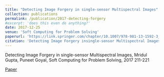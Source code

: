 ```yaml
---
title: "Detecting Image Forgery in single-sensor Multispectral Images"
collection: publications
permalink: /publication/2017-detecting-forgery
#excerpt: 'does this even do anything?'
date: 2017-12-25
venue: 'Soft Computing for Problem Solving'
paperurl: 'https://link.springer.com/chapter/10.1007/978-981-13-1592-3_67'
citation: 'Detecting Image Forgery insingle-sensor Multispectral Images, Mridul Gupta, Puneet Goyal, Soft Computing for Problem Solving,2017 211-221'
---
```

Detecting Image Forgery in single-sensor Multispectral Images, Mridul Gupta, Puneet Goyal, Soft Computing
for Problem Solving, 2017 211-221

[Paper](https://link.springer.com/chapter/10.1007/978-981-13-1592-3_67)

